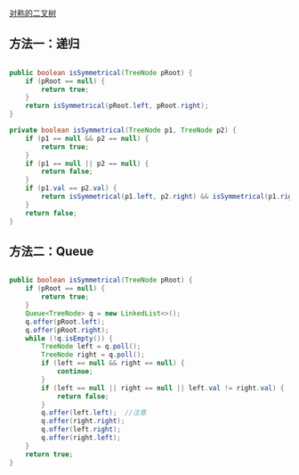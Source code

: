 [对称的二叉树](https://www.nowcoder.com/practice/ff05d44dfdb04e1d83bdbdab320efbcb?tpId=13&tqId=11211&tPage=1&rp=1&ru=/ta/coding-interviews&qru=/ta/coding-interviews/question-ranking&from=cyc_github) 

## 方法一：递归

```java

public boolean isSymmetrical(TreeNode pRoot) {
    if (pRoot == null) {
        return true;
    }
    return isSymmetrical(pRoot.left, pRoot.right);
}

private boolean isSymmetrical(TreeNode p1, TreeNode p2) {
    if (p1 == null && p2 == null) {
        return true;
    }
    if (p1 == null || p2 == null) {
        return false;
    }
    if (p1.val == p2.val) {
        return isSymmetrical(p1.left, p2.right) && isSymmetrical(p1.right, p2.left);
    }
    return false;
}

```

## 方法二：Queue

```java

public boolean isSymmetrical(TreeNode pRoot) {
    if (pRoot == null) {
        return true;
    }
    Queue<TreeNode> q = new LinkedList<>();
    q.offer(pRoot.left);
    q.offer(pRoot.right);
    while (!q.isEmpty()) {
        TreeNode left = q.poll();
        TreeNode right = q.poll();
        if (left == null && right == null) {
            continue;
        }
        if (left == null || right == null || left.val != right.val) {  //注意
            return false;
        }
        q.offer(left.left);  //注意
        q.offer(right.right);
        q.offer(left.right);
        q.offer(right.left);
    }
    return true;
}

```